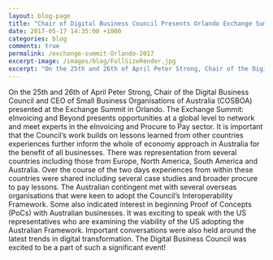 ```yaml
---
layout: blog-page
title: "Chair of Digital Business Council Presents Orlando Exchange Summit 2017"
date: 2017-05-17 14:35:00 +1000
categories: blog 
comments: true
permalink: /exchange-summit-Orlando-2017
excerpt-image: /images/blog/FullSizeRender.jpg 
excerpt: "On the 25th and 26th of April Peter Strong, Chair of the Digital Business Council and CEO of Small Business Organisations of Australia (COSBOA) presented at the Exchange Summit in Orlando. The Exchange Summit: eInvoicing and Beyond presents opportunities at a global level to network and meet experts in the eInvoicing and Procure to Pay sector..."
---
```


On the 25th and 26th
of April Peter Strong, Chair of the Digital Business Council and CEO of Small Business Organisations of Australia (COSBOA) presented at the Exchange Summit in Orlando. The Exchange Summit: eInvoicing and Beyond presents opportunities at a global level to network and meet experts in the eInvoicing and Procure to Pay sector. It is important that the Council’s work builds on lessons learned from other countries experiences further inform the whole of economy approach in Australia for the benefit of all businesses. There was representation from several countries including those from Europe, North America, South America and Australia. Over the course of the two days experiences from within these countries were shared including several case studies and broader procure to pay lessons. The Australian contingent met with several overseas organisations that were keen to adopt the Council’s Interoperability Framework. Some also indicated interest in beginning Proof of Concepts (PoCs) with Australian businesses. It was exciting to speak with the US representatives who are examining the viability of the US adopting the Australian Framework. Important conversations were also held around the latest trends in digital transformation. The Digital Business Council was excited to be a part of such a significant event!


